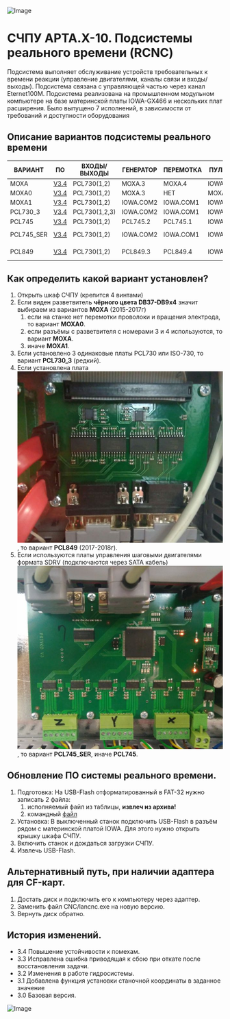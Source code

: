 ![Image](http://edm.ru/style/top.png)
# СЧПУ АРТА.X-10. Подсистемы реального времени (RCNC)

Подсистема выполняет обслуживание устройств требовательных к времени реакции (управление двигателями, каналы связи и входы/выходы). 
Подсистема связана с управляющей частью через канал Eternet100M.
Подсистема реализована на промышленном модульном компьютере на базе материнской платы IOWA-GX466 и нескольких плат расширения.
Было выпущено 7 исполнений, в зависимости от требований и доступности оборудования

## Описание вариантов подсистемы реального времени

| ВАРИАНТ    |   ПО                                  | ВХОДЫ/ВЫХОДЫ      | ГЕНЕРАТОР  | ПЕРЕМОТКА | ПУЛЬТ ДУ. | SDRV        |
|------------|---------------------------------------|-------------------|------------|-----------|-----------|-------------|
| MOXA       | [V3.4](RCNC/MOXA/lancnc.zip)          | PCL730(1,2)       | MOXA.3     | MOXA.4    | IOWA.COM3 | MOXA.1-2    |
| MOXA0      | [V3.4](RCNC/MOXA0/lancnc.zip)         | PCL730(1,2)       | MOXA.3     | НЕТ       | MOXA.4    | MOXA.1-2    |
| MOXA1      | [V3.4](RCNC/MOXA1/lancnc.zip)         | PCL730(1,2)       | IOWA.COM2  | IOWA.COM1 | IOWA.COM3 | MOXA.1-2    |
| PCL730_3   | [V3.4](RCNC/PCL730_3/lancnc.zip)      | PCL730(1,2,3)     | IOWA.COM2  | IOWA.COM1 | IOWA.COM3 | НЕТ         |
| PCL745     | [V3.4](RCNC/PCL745/lancnc.zip)        | PCL730(1,2)       | PCL745.2   | PCL745.1  | IOWA.COM3 | НЕТ         |
| PCL745_SER | [V3.4](RCNC/PCL745_SER/lancnc.zip)    | PCL730(1,2)       | IOWA.COM2  | IOWA.COM1 | IOWA.COM3 | PCL745.1-2  |
| PCL849     | [V3.4](RCNC/PCL849/lancnc.zip)        | PCL730(1,2)       | PCL849.3   | PCL849.4  | IOWA.COM3 | PCL849.1-2  |

## Как определить какой вариант установлен?
1. Открыть шкаф СЧПУ (крепится 4 винтами)
2. Если виден разветвитель **чёрного цвета DB37-DB9x4** значит выбираем из вариантов **MOXA** (2015-2017г)
	1. если на станке нет перемотки проволоки и вращения электрода, то вариант **MOXA0**.
	2. если разъёмы с разветвителя с номерами 3 и 4 используются, то вариант **MOXA**.
	3. иначе **MOXA1**.
3. Если установлено 3 одинаковые платы PCL730 или ISO-730, то вариант **PCL730_3** (редкий).
4. Если установлена плата ![Image](IMG/PCL849ad.jpg), то вариант **PCL849** (2017-2018г).
5. Если используются платы управления шаговыми двигателями формата SDRV (подключаются через SATA кабель) ![Image](IMG/SDRV.jpg), 
   то вариант **PCL745_SER**, иначе **PCL745**.

## Обновление ПО системы реального времени.
1. Подготовка: На USB-Flash отформатированный в FAT-32 нужно записать 2 файла:
	1. исполняемый файл из таблицы, **извлеч из архива!**
	2. командный [файл](CMD/update.bat)
2. Установка: В выключенный станок подключить USB-Flash в разъём рядом с материнской платой IOWA. Для этого нужно открыть 
   крышку шкафа СЧПУ.
3. Включить станок и дождаться загрузки СЧПУ.
4. Извлечь USB-Flash.

## Альтернативный путь, при наличии адаптера для CF-карт.
1. Достать диск и подключить его к компьютеру через адаптер.
2. Заменить файл CNC/lancnc.exe на новую версию.
3. Вернуть диск обратно.

## История изменений.
* 3.4 Повышение устойчивости к помехам.
* 3.3 Исправлена ошибка приводящая к сбою при откате после восстановления задачи.
* 3.2 Изменения в работе гидросистемы.
* 3.1 Добавлена функция установки станочной координаты в заданное значение
* 3.0 Базовая версия.

![Image](http://edm.ru/style/bottom.png)
